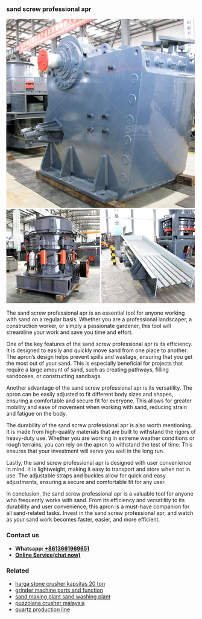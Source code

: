 <h3>sand screw professional apr</h3><img src='1708587306.jpg' alt=''><p>The sand screw professional apr is an essential tool for anyone working with sand on a regular basis. Whether you are a professional landscaper, a construction worker, or simply a passionate gardener, this tool will streamline your work and save you time and effort.</p><p>One of the key features of the sand screw professional apr is its efficiency. It is designed to easily and quickly move sand from one place to another. The apron’s design helps prevent spills and wastage, ensuring that you get the most out of your sand. This is especially beneficial for projects that require a large amount of sand, such as creating pathways, filling sandboxes, or constructing sandbags.</p><p>Another advantage of the sand screw professional apr is its versatility. The apron can be easily adjusted to fit different body sizes and shapes, ensuring a comfortable and secure fit for everyone. This allows for greater mobility and ease of movement when working with sand, reducing strain and fatigue on the body.</p><p>The durability of the sand screw professional apr is also worth mentioning. It is made from high-quality materials that are built to withstand the rigors of heavy-duty use. Whether you are working in extreme weather conditions or rough terrains, you can rely on the apron to withstand the test of time. This ensures that your investment will serve you well in the long run.</p><p>Lastly, the sand screw professional apr is designed with user convenience in mind. It is lightweight, making it easy to transport and store when not in use. The adjustable straps and buckles allow for quick and easy adjustments, ensuring a secure and comfortable fit for any user.</p><p>In conclusion, the sand screw professional apr is a valuable tool for anyone who frequently works with sand. From its efficiency and versatility to its durability and user convenience, this apron is a must-have companion for all sand-related tasks. Invest in the sand screw professional apr, and watch as your sand work becomes faster, easier, and more efficient.</p><h3>Contact us</h3><ul><li><strong>Whatsapp:&nbsp;<a href="https://wa.me/8613661969651">+8613661969651</a></strong></li><li><a href="https://swt.shibang-china.com/?git&amp;zhl&amp;sand screw professional apr"><strong>Online Service(chat now)</strong></a></li></ul><h3>Related</h3><ul><li><a href='harga stone crusher kapsitas 20 ton.md'>harga stone crusher kapsitas 20 ton</a></li><li><a href='grinder machine parts and function.md'>grinder machine parts and function</a></li><li><a href='sand making plant sand washing plant.md'>sand making plant sand washing plant</a></li><li><a href='puzzolana crusher malaysia.md'>puzzolana crusher malaysia</a></li><li><a href='quartz production line.md'>quartz production line</a></li></ul>
